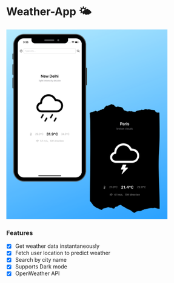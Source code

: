 # Weather-App 🌤

<img alt="Screenshot" src="images/screenshot.png" height="500">

### Features
- [x] Get weather data instantaneously
- [x] Fetch user location to predict weather
- [x] Search by city name
- [x] Supports Dark mode 
- [x] OpenWeather API
